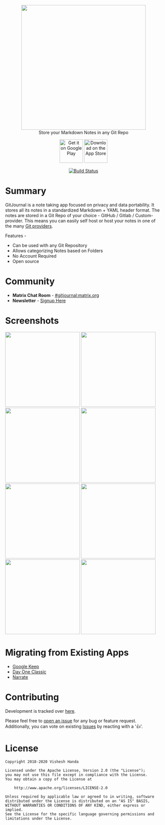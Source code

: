 <p align="center">
  <img width="400" height="auto" src="https://gitjournal.io/images/logo.png">
  <br/>Store your Markdown Notes in any Git Repo</b>
</p>

<p align="center">
  <a href="https://play.google.com/store/apps/details?id=io.gitjournal.gitjournal&pcampaignid=github"><img alt="Get it on Google Play" src="https://gitjournal.io/images/en_badge_web_generic.png" height="75px"/></a>
  <a href="https://apps.apple.com/us/app/gitjournal/id1466519634"><img alt="Download on the App Store" src="https://gitjournal.io/images/Download_on_the_App_Store_Badge_US-UK_RGB_blk_092917.svg" height="75px"/></a>
</p>

<p align="center">
  <a href="https://circleci.com/gh/GitJournal/GitJournal"><img alt="Build Status" src="https://circleci.com/gh/GitJournal/GitJournal.svg?style=svg"/></a>
</p>

# Summary

GitJournal is a note taking app focused on privacy and data portability. It stores all its notes in a standardized Markdown + YAML header format. The notes are stored in a Git Repo of your choice - GitHub / Gitlab / Custom-provider. This means you can easily self host or host your notes in one of the many [Git providers](./docs/git_hosts.md).

Features -

- Can be used with any Git Repository
- Allows categorizing Notes based on Folders
- No Account Required
- Open source

# Community

- **Matrix Chat Room** - [#gitjournal:matrix.org](https://matrix.to/#/!EuyGuvUblHboWwroTf:matrix.org?via=matrix.org)
- **Newsletter** - [Signup Here](https://gitjournal.io)

# Screenshots

<p float="left">
<img src="https://gitjournal.io/screenshots/android/en-GB/images/phoneScreenshots/Nexus 6P-1.png" width="240" height="auto">
<img src="https://gitjournal.io/screenshots/android/en-GB/images/phoneScreenshots/Nexus 6P-2.png" width="240" height="auto">
<img src="https://gitjournal.io/screenshots/android/en-GB/images/phoneScreenshots/Nexus 6P-4.png" width="240" height="auto">
<img src="https://gitjournal.io/screenshots/android/en-GB/images/phoneScreenshots/Nexus 6P-5.png" width="240" height="auto">
<img src="https://gitjournal.io/screenshots/android/en-GB/images/phoneScreenshots/Nexus 6P-6.png" width="240" height="auto">
<img src="https://gitjournal.io/screenshots/android/en-GB/images/phoneScreenshots/Nexus 6P-7.png" width="240" height="auto">
<img src="https://gitjournal.io/screenshots/android/en-GB/images/phoneScreenshots/Nexus 6P-11.png" width="240" height="auto">
<img src="https://gitjournal.io/screenshots/android/en-GB/images/phoneScreenshots/Nexus 6P-13.png" width="240" height="auto">
</p>

# Migrating from Existing Apps

- [Google Keep](https://github.com/vHanda/google-keep-exporter)
- [Day One Classic](https://gist.github.com/sanzoghenzo/fb5011aa566292a4eb1b62fc7a4a50cc)
- [Narrate](https://gist.github.com/sanzoghenzo/fb5011aa566292a4eb1b62fc7a4a50cc)

# Contributing

Development is tracked over [here](https://github.com/orgs/GitJournal/projects/1).

Please feel free to [open an issue](https://github.com/GitJournal/GitJournal/issues/new) for any bug or feature request. Additionally, you can vote on existing [Issues](https://github.com/GitJournal/GitJournal/issues?q=is%3Aissue+is%3Aopen+sort%3Areactions-%2B1-desc) by reacting with a '👍'.

# License

```
Copyright 2018-2020 Vishesh Handa

Licensed under the Apache License, Version 2.0 (the "License");
you may not use this file except in compliance with the License.
You may obtain a copy of the License at

    http://www.apache.org/licenses/LICENSE-2.0

Unless required by applicable law or agreed to in writing, software
distributed under the License is distributed on an "AS IS" BASIS,
WITHOUT WARRANTIES OR CONDITIONS OF ANY KIND, either express or implied.
See the License for the specific language governing permissions and
limitations under the License.
```
